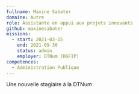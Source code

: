 ```yaml
---
fullname: Maxine Sabater
domaine: Autre
role: Assistante en appui aux projets innovants
github: maxinesabater
missions:
  - start: 2021-03-15
    end: 2021-09-30
    status: admin
    employer: DTNum (DGFIP)
competences:
  - Administration Publique
---
```

Une nouvelle stagiaire à la DTNum